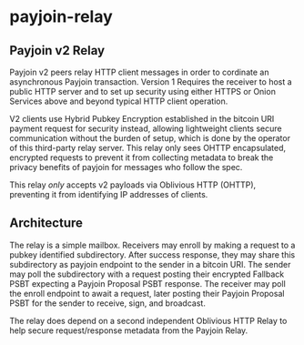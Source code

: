 # payjoin-relay

## Payjoin v2 Relay

Payjoin v2 peers relay HTTP client messages in order to cordinate an asynchronous Payjoin transaction. Version 1 Requires the receiver to host a public HTTP server and to set up security using either HTTPS or Onion Services above and beyond typical HTTP client operation.

V2 clients use Hybrid Pubkey Encryption established in the bitcoin URI payment request for security instead, allowing lightweight clients secure communication without the burden of setup, which is done by the operator of this third-party relay server. This relay only sees OHTTP encapsulated, encrypted requests to prevent it from collecting metadata to break the privacy benefits of payjoin for messages who follow the spec.

This relay *only* accepts v2 payloads via Oblivious HTTP (OHTTP), preventing it from identifying IP addresses of clients.

## Architecture

The relay is a simple mailbox. Receivers may enroll by making a request to a pubkey identified subdirectory. After success response, they may share this subdirectory as payjoin endpoint to the sender in a bitcoin URI. The sender may poll the subdirectory with a request posting their encrypted Fallback PSBT expecting a Payjoin Proposal PSBT response. The receiver may poll the enroll endpoint to await a request, later posting their Payjoin Proposal PSBT for the sender to receive, sign, and broadcast.

The relay does depend on a second independent Oblivious HTTP Relay to help secure request/response metadata from the Payjoin Relay.
